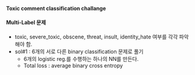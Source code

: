 #### Toxic comment classification challange

#### Multi-Label 문제
- toxic, severe_toxic, obscene, threat, insult, identity_hate 여부를 각각 파악해야 함.
- sol#1 : 6개의 서로 다른 binary classification 문제로 풀기
    - 6개의 logistic reg.를 수행하는 하나의 NN를 만든다.
    - Total loss : average binary cross entropy


